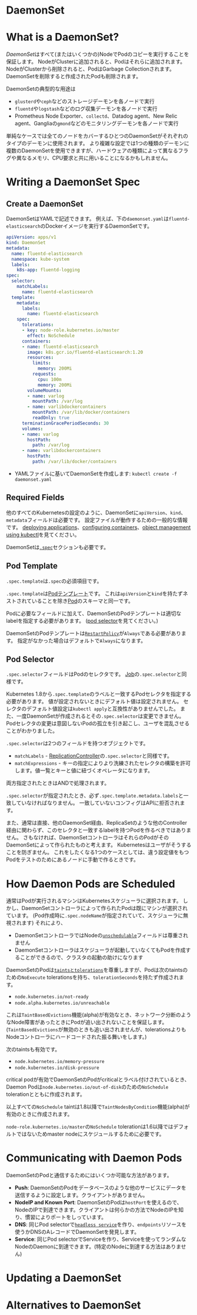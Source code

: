 DaemonSet
=========

# What is a DaemonSet?

*DaemonSet*はすべて(またはいくつかの)NodeでPodのコピーを実行することを保証します。
NodeがClusterに追加されると、Podはそれらに追加されます。
NodeがClusterから削除されると、PodはGarbage Collectionされます。
DaemonSetを削除すると作成されたPodも削除されます。

DaemonSetの典型的な用途は

* `glusterd`や`ceph`などのストレージデーモンを各ノードで実行
* `fluentd`や`logstash`などのログ収集デーモンを各ノードで実行
* Prometheus Node Exporter、`collectd`、Datadog agent、New Relic agent、Gangliaの`gmond`などのモニタリングデーモンを各ノードで実行

単純なケースでは全てのノードをカバーするひとつのDaemonSetがそれぞれのタイプのデーモンに使用されます。
より複雑な設定では1つの種類のデーモンに複数のDaemonSetを使用できますが、ハードウェアの種類によって異なるフラグや異なるメモリ、CPU要求と共に用いることになるかもしれません。

# Writing a DaemonSet Spec

## Create a DaemonSet

DaemonSetはYAMLで記述できます。
例えば、下の`daemonset.yaml`は`fluentd-elasticsearch`のDockerイメージを実行するDaemonSetです。

```yaml
apiVersion: apps/v1
kind: DaemonSet
metadata:
  name: fluentd-elasticsearch
  namespace: kube-system
  labels:
    k8s-app: fluentd-logging
spec:
  selector:
    matchLabels:
      name: fluentd-elasticsearch
  template:
    metadata:
      labels:
        name: fluentd-elasticsearch
    spec:
      tolerations:
      - key: node-role.kubernetes.io/master
        effect: NoSchedule
      containers:
      - name: fluentd-elasticsearch
        image: k8s.gcr.io/fluentd-elasticsearch:1.20
        resources:
          limits:
            memory: 200Mi
          requests:
            cpu: 100m
            memory: 200Mi
        volumeMounts:
        - name: varlog
          mountPath: /var/log
        - name: varlibdockercontainers
          mountPath: /var/lib/docker/containers
          readOnly: true
      terminationGracePeriodSeconds: 30
      volumes:
      - name: varlog
        hostPath:
          path: /var/log
      - name: varlibdockercontainers
        hostPath:
          path: /var/lib/docker/containers
```

* YAMLファイルに基いてDaemonSetを作成します: `kubectl create -f daemonset.yaml`

## Required Fields

他のすべてのKubernetesの設定のように、DaemonSetに`apiVersion`、`kind`、`metadata`フィールドは必要です。
設定ファイルが動作するための一般的な情報です。
[deploying applications](https://kubernetes.io/docs/user-guide/deploying-applications/)、[configuring containers](https://kubernetes.io/docs/tasks/)、[object management using kubectl](https://kubernetes.io/docs/concepts/overview/object-management-kubectl/overview/)を見てください。

DaemonSetは[`.spec`](https://github.com/kubernetes/community/blob/master/contributors/devel/api-conventions.md#spec-and-status)セクションも必要です。

## Pod Template

`.spec.template`は`.spec`の必須項目です。

`.spec.template`は[Podテンプレート](https://kubernetes.io/docs/concepts/workloads/pods/pod-overview/#pod-templates)です。
これは`apiVersion`と`kind`を持たずネストされていることを除き[Pod](https://kubernetes.io/docs/concepts/workloads/pods/pod/)のスキーマと同一です。

Podに必要なフィールドに加えて、DaemonSetのPodテンプレートは適切なlabelを指定する必要があります。
([pod selector](https://kubernetes.io/docs/concepts/workloads/controllers/daemonset/#pod-selector)を見てください。)

DaemonSetのPodテンプレートは[`RestartPolicy`](https://kubernetes.io/docs/user-guide/pod-states)が`Always`である必要があります。
指定がなかった場合はデフォルトで`Always`になります。

## Pod Selector

`.spec.selector`フィールドはPodのセレクタです。
[Job](https://kubernetes.io/docs/concepts/jobs/run-to-completion-finite-workloads/)の`.spec.selector`と同様です。

Kubernetes 1.8から`.spec.template`のラベルと一致するPodセレクタを指定する必要があります。
値が設定されないときにデフォルト値は設定されません。
セレクタのデフォルト値設定は`kubectl apply`と互換性がありませんでした。
また、一度DaemonSetが作成されるとその`.spec.selector`は変更できません。
Podセレクタの変更は意図しないPodの孤立を引き起こし、ユーザを混乱させることがわかりました。

`.spec.selector`は2つのフィールドを持つオブジェクトです。

* `matchLabels` - [ReplicationController](https://kubernetes.io/docs/concepts/workloads/controllers/replicationcontroller/)の`.spec.selector`と同様です。
* `matchExpressions` - キーの指定によりより洗練されたセレクタの構築を許可します。値一覧とキーと値に紐づくオペレータになります。

両方指定されたときはANDで処理されます。

`.spec.selector`が指定されたとき、必ず`.spec.template.metadata.labels`と一致していなければなりません。
一致していないコンフィグはAPIに拒否されます。

また、通常は直接、他のDaemonSet経由、ReplicaSetのような他のController経由に関わらず、このセレクタと一致するlabelを持つPodを作るべきではありません。
さもなければ、DaemonSetコントローラはそれらのPodがそのDaemonSetによって作られたものと考えます。
Kubernetesはユーザがそうすることを防ぎません。
これをしたくなる1つのケースとしては、違う設定値をもつPodをテストのためにあるノードに手動で作るときです。

# How Daemon Pods are Scheduled

通常はPodが実行されるマシンはKubernetesスケジューラに選択されます。
しかし、DaemonSetコントローラによって作られたPodは既にマシンが選択されています。
(Pod作成時に`.spec.nodeName`が指定されていて、スケジューラに無視されます)
それにより、

* DaemonSetコントローラではNodeの[`unschedulable`](https://kubernetes.io/docs/admin/node/#manual-node-administration)フィールドは尊重されません
* DaemonSetコントローラはスケジューラが起動していなくてもPodを作成することができるので、クラスタの起動の助けになります

DaemonSetのPodは[`taintsとtolerations`](https://kubernetes.io/docs/concepts/configuration/taint-and-toleration)を尊重しますが、Podは次のtaintsのための`NoExecute` tolerationsを持ち、`tolerationSeconds`を持たず作成されます。

* `node.kubernetes.io/not-ready`
* `node.alpha.kubernetes.io/unreachable`

これは`TaintBasedEvictions`機能(alpha)が有効なとき、ネットワーク分断のようなNode障害があったときにPodが追い出されないことを保証します。
(`TaintBasedEvictions`が無効のときも追い出されませんが、tolerationsよりもNodeコントローラにハードコードされた振る舞いをします。)

次のtaintsも有効です。

* `node.kubernetes.io/memory-pressure`
* `node.kubernetes.io/disk-pressure`

critical podが有効でDaemonSetのPodがcriticalとラベル付けされているとき、Daemon Podは`node.kubernetes.io/out-of-disk`のための`NoSchedule` tolerationとともに作成されます。

以上すべての`NoSchedule` taintは1.8以降で`TaintNodesByCondition`機能(alpha)が有効のときに作成されます。

`node-role.kubernetes.io/master`の`NoSchedule` tolerationは1.6以降ではデフォルトではないためmaster nodeにスケジュールするために必要です。

# Communicating with Daemon Pods

DaemonSetのPodと通信するためにはいくつか可能な方法があります。

* **Push**: DaemonSetのPodをデータベースのような他のサービスにデータを送信するように設定します。クライアントがありません。
* **NodeIP and Known Port**: DaemonSetのPodは`hostPort`を使えるので、NodeのIPで到達できます。クライアントは何らかの方法でNodeのIPを知り、慣習によりポートをしっています。
* **DNS**: 同じPod selectorで[`headless service`](https://kubernetes.io/docs/concepts/services-networking/service/#headless-services)を作り、`endpoints`リソースを使うかDNSのAレコードでDaemonSetを発見します。
* **Service**: 同じPod selectorでServiceを作り、Serviceを使ってランダムなNodeのDaemonに到達できます。(特定のNodeに到達する方法はありません)

# Updating a DaemonSet

# Alternatives to DaemonSet



